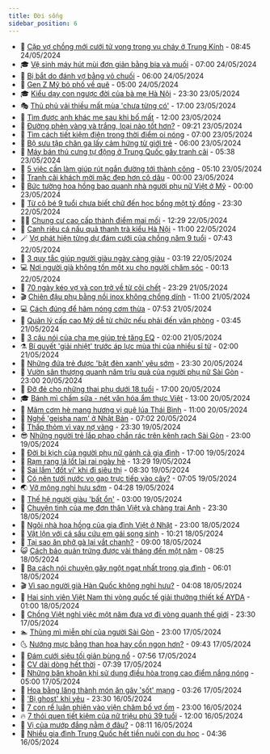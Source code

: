 ```yaml
---
title: Đời sống
sidebar_position: 6
---
```


<!-- vnexpress-doi-song:START -->
- 🚀 [Cặp vợ chồng mới cưới tử vong trong vụ cháy ở Trung Kính](https://vnexpress.net/cap-vo-chong-moi-cuoi-tu-vong-trong-vu-chay-o-trung-kinh-4750127.html) - 08:45 24/05/2024
- 🎓 [Vệ sinh máy hút mùi đơn giản bằng bia và muối](https://vnexpress.net/ve-sinh-may-hut-mui-don-gian-bang-bia-va-muoi-4749169.html) - 07:00 24/05/2024
- 🚦 [Bị bắt do đánh vợ bằng vỏ chuối](https://vnexpress.net/bi-bat-do-danh-vo-bang-vo-chuoi-4749542.html) - 06:00 24/05/2024
- 🦣 [Gen Z Mỹ bỏ phố về quê](https://vnexpress.net/gen-z-my-bo-pho-ve-que-4749627.html) - 05:00 24/05/2024
- 🎓 [Kiểu dạy con ngược đời của bà mẹ Hà Nội](https://vnexpress.net/kieu-day-con-nguoc-doi-cua-ba-me-ha-noi-4745996.html) - 23:30 23/05/2024
- 🎭 [Thủ phủ vải thiều mất mùa &#39;chưa từng có&#39;](https://vnexpress.net/thu-phu-vai-thieu-mat-mua-chua-tung-co-4749441.html) - 17:00 23/05/2024
- 🦅 [Tìm được anh khác mẹ sau khi bố mất](https://vnexpress.net/tim-duoc-anh-khac-me-sau-khi-bo-mat-4749163.html) - 12:00 23/05/2024
- 🎃 [Đường phèn vàng và trắng, loại nào tốt hơn?](https://vnexpress.net/duong-phen-vang-va-trang-loai-nao-tot-hon-4747111.html) - 09:21 23/05/2024
- 💪 [Tìm cách tiết kiệm điện trong thời điểm oi nóng](https://vnexpress.net/tim-cach-tiet-kiem-dien-trong-thoi-diem-oi-nong-4749621.html) - 07:00 23/05/2024
- 🐻 [Bộ sưu tập chăn ga lấy cảm hứng từ giới trẻ](https://vnexpress.net/bo-suu-tap-chan-ga-lay-cam-hung-tu-gioi-tre-4748653.html) - 06:00 23/05/2024
- 🧠 [Máy bán thú cưng tự động ở Trung Quốc gây tranh cãi](https://vnexpress.net/may-ban-thu-cung-tu-dong-o-trung-quoc-gay-tranh-cai-4749581.html) - 05:38 23/05/2024
- 🐘 [5 việc cần làm giúp rút ngắn đường tới thành công](https://vnexpress.net/5-viec-can-lam-giup-rut-ngan-duong-toi-thanh-cong-4749437.html) - 05:10 23/05/2024
- 👹 [Tranh cãi khách mời mặc đẹp hơn cô dâu](https://vnexpress.net/tranh-cai-khach-moi-mac-dep-hon-co-dau-4748890.html) - 00:00 23/05/2024
- 💂 [Bức tường hoa hồng bao quanh nhà người phụ nữ Việt ở Mỹ](https://vnexpress.net/buc-tuong-hoa-hong-bao-quanh-nha-nguoi-phu-nu-viet-o-my-4747293.html) - 00:00 23/05/2024
- 🦍 [Từ cô bé 9 tuổi chưa biết chữ đến học bổng một tỷ đồng](https://vnexpress.net/tu-co-be-9-tuoi-chua-biet-chu-den-hoc-bong-mot-ty-dong-4737844.html) - 23:30 22/05/2024
- 🧑‍🏫 [Chung cư cao cấp thành điểm mai mối](https://vnexpress.net/chung-cu-cao-cap-thanh-diem-mai-moi-4748702.html) - 12:29 22/05/2024
- 🧰 [Canh riêu cá nấu quả thanh trà kiểu Hà Nội](https://vnexpress.net/canh-rieu-ca-nau-qua-thanh-tra-kieu-ha-noi-4749052.html) - 11:00 22/05/2024
- 🪄 [Vợ phát hiện từng dự đám cưới của chồng năm 9 tuổi](https://vnexpress.net/vo-phat-hien-tung-du-dam-cuoi-cua-chong-nam-9-tuoi-4749160.html) - 07:43 22/05/2024
- 🐲 [3 quy tắc giúp người giàu ngày càng giàu](https://vnexpress.net/3-quy-tac-giup-nguoi-giau-ngay-cang-giau-4748683.html) - 03:19 22/05/2024
- 💻 [Nơi người già không tốn một xu cho người chăm sóc](https://vnexpress.net/noi-nguoi-gia-khong-ton-mot-xu-cho-nguoi-cham-soc-4748745.html) - 00:13 22/05/2024
- 🐘 [70 ngày kéo vợ và con trở về từ cõi chết](https://vnexpress.net/70-ngay-keo-vo-va-con-tro-ve-tu-coi-chet-4747419.html) - 23:29 21/05/2024
- 🎬 [Chiên đậu phụ bằng nồi inox không chống dính](https://vnexpress.net/chien-dau-phu-bang-noi-inox-khong-chong-dinh-4748863.html) - 11:00 21/05/2024
- 💻 [Cách đúng để hâm nóng cơm thừa](https://vnexpress.net/cach-dung-de-ham-nong-com-thua-4746733.html) - 07:53 21/05/2024
- 🧰 [Quản lý cấp cao Mỹ dễ từ chức nếu phải đến văn phòng](https://vnexpress.net/quan-ly-cap-cao-my-de-tu-chuc-neu-phai-den-van-phong-4747469.html) - 03:45 21/05/2024
- 🫣 [3 câu nói của cha mẹ giúp trẻ tăng EQ](https://vnexpress.net/3-cau-noi-cua-cha-me-giup-tre-tang-eq-4747599.html) - 02:00 21/05/2024
- ⚗️ [Bí quyết &#39;giải nhiệt&#39; trước áp lực mùa thi của nhiều sĩ tử](https://vnexpress.net/bi-quyet-giai-nhiet-truoc-ap-luc-mua-thi-cua-nhieu-si-tu-4748580.html) - 02:00 21/05/2024
- 🌊 [Những đứa trẻ được &#39;bật đèn xanh&#39; yêu sớm](https://vnexpress.net/nhung-dua-tre-duoc-bat-den-xanh-yeu-som-4742693.html) - 23:30 20/05/2024
- 💃 [Vườn sân thượng quanh năm trĩu quả của người phụ nữ Sài Gòn](https://vnexpress.net/vuon-san-thuong-quanh-nam-triu-qua-cua-nguoi-phu-nu-sai-gon-4746816.html) - 23:00 20/05/2024
- 🦆 [Đỡ đẻ cho những thai phụ dưới 18 tuổi](https://vnexpress.net/do-de-cho-nhung-thai-phu-duoi-18-tuoi-4742476.html) - 17:00 20/05/2024
- 🎓 [Bánh mì chấm sữa - nét văn hóa ẩm thực Việt](https://vnexpress.net/banh-mi-cham-sua-net-van-hoa-am-thuc-viet-4747620.html) - 13:00 20/05/2024
- 💪 [Mâm cơm hè mang hương vị quê lúa Thái Bình](https://vnexpress.net/mam-com-he-mang-huong-vi-que-lua-thai-binh-4748216.html) - 11:00 20/05/2024
- 🤔 [Nghề &#39;geisha nam&#39; ở Nhật Bản](https://vnexpress.net/nghe-geisha-nam-o-nhat-ban-4748242.html) - 07:02 20/05/2024
- 🧰 [Thấp thỏm vì vay nợ vàng](https://vnexpress.net/thap-thom-vi-vay-no-vang-4747404.html) - 23:30 19/05/2024
- 😎 [Những người trẻ lắp phao chắn rác trên kênh rạch Sài Gòn](https://vnexpress.net/nhung-nguoi-tre-lap-phao-chan-rac-tren-kenh-rach-sai-gon-4747904.html) - 23:00 19/05/2024
- 🌮 [Đời bi kịch của người phụ nữ gánh cả gia đình](https://vnexpress.net/doi-bi-kich-cua-nguoi-phu-nu-ganh-ca-gia-dinh-4747083.html) - 17:00 19/05/2024
- 🧠 [Rạm rang lá lốt lai rai ngày hè](https://vnexpress.net/ram-rang-la-lot-lai-rai-ngay-he-4747853.html) - 13:29 19/05/2024
- 🎡 [Sai lầm &#39;đốt ví&#39; khi đi siêu thị](https://vnexpress.net/sai-lam-dot-vi-khi-di-sieu-thi-4747355.html) - 08:30 19/05/2024
- 🎡 [Có nên tưới nước vo gạo trực tiếp vào cây?](https://vnexpress.net/co-nen-tuoi-nuoc-vo-gao-truc-tiep-vao-cay-4747861.html) - 07:05 19/05/2024
- 🌏 [Vỡ mộng nghỉ hưu sớm](https://vnexpress.net/vo-mong-nghi-huu-som-4747789.html) - 04:28 19/05/2024
- 🐻 [Thế hệ người giàu &#39;bất ổn&#39;](https://vnexpress.net/the-he-nguoi-giau-bat-on-4747778.html) - 03:00 19/05/2024
- 💂 [Chuyện tình của mẹ đơn thân Việt và chàng trai Anh](https://vnexpress.net/chuyen-tinh-cua-me-don-than-viet-va-chang-trai-anh-4746418.html) - 23:30 18/05/2024
- 🥸 [Ngôi nhà hoa hồng của gia đình Việt ở Nhật](https://vnexpress.net/ngoi-nha-hoa-hong-cua-gia-dinh-viet-o-nhat-4745843.html) - 23:00 18/05/2024
- 🌋 [Vật lộn với cá sấu cứu em gái song sinh](https://vnexpress.net/vat-lon-voi-ca-sau-cuu-em-gai-song-sinh-4746475.html) - 10:21 18/05/2024
- 🦩 [Tại sao ăn phở gà lại vắt chanh?](https://vnexpress.net/tai-sao-an-pho-ga-lai-vat-chanh-4747649.html) - 09:00 18/05/2024
- 😺 [Cách bảo quản trứng được vài tháng đến một năm](https://vnexpress.net/cach-bao-quan-trung-duoc-vai-thang-den-mot-nam-4747507.html) - 08:25 18/05/2024
- 🐻 [Ba cách nói chuyện gây ngột ngạt nhất trong gia đình](https://vnexpress.net/ba-cach-noi-chuyen-gay-ngot-ngat-nhat-trong-gia-dinh-4747101.html) - 06:01 18/05/2024
- 🎬 [Vì sao người già Hàn Quốc không nghỉ hưu?](https://vnexpress.net/vi-sao-nguoi-gia-han-quoc-khong-nghi-huu-4747342.html) - 04:08 18/05/2024
- 🎊 [Hai sinh viên Việt Nam thi vòng quốc tế giải thưởng thiết kế AYDA](https://vnexpress.net/hai-sinh-vien-viet-nam-thi-vong-quoc-te-giai-thuong-thiet-ke-ayda-4746382.html) - 01:00 18/05/2024
- 💄 [Chồng Việt nghỉ việc một năm đưa vợ đi vòng quanh thế giới](https://vnexpress.net/chong-viet-nghi-viec-mot-nam-dua-vo-di-vong-quanh-the-gioi-4741069.html) - 23:30 17/05/2024
- 🏊 [Thùng mì miễn phí của người Sài Gòn](https://vnexpress.net/thung-mi-mien-phi-cua-nguoi-sai-gon-4746878.html) - 23:00 17/05/2024
- 🌜 [Nướng mực bằng than hoa hay cồn ngon hơn?](https://vnexpress.net/nuong-muc-bang-than-hoa-hay-con-ngon-hon-4747423.html) - 09:43 17/05/2024
- 🤡 [Đám cưới siêu tối giản bùng nổ](https://vnexpress.net/dam-cuoi-sieu-toi-gian-bung-no-4747236.html) - 07:56 17/05/2024
- 🥰 [CV dài dòng hết thời](https://vnexpress.net/cv-dai-dong-het-thoi-4747337.html) - 07:39 17/05/2024
- 🦍 [Những băn khoăn khi sử dụng điều hòa trong cao điểm nắng nóng](https://vnexpress.net/nhung-ban-khoan-khi-su-dung-dieu-hoa-trong-cao-diem-nang-nong-4747258.html) - 05:00 17/05/2024
- 🫣 [Hoa bằng lăng thành món ăn gây &#39;sốt&#39; mạng](https://vnexpress.net/hoa-bang-lang-thanh-mon-an-gay-sot-mang-4746894.html) - 03:26 17/05/2024
- 🚦 [&#39;Bị ghost&#39; khi yêu](https://vnexpress.net/bi-ghost-khi-yeu-4746547.html) - 23:30 16/05/2024
- 🐘 [7 con rể luân phiên vào viện chăm bố vợ ốm](https://vnexpress.net/7-con-re-luan-phien-vao-vien-cham-bo-vo-om-4747045.html) - 23:00 16/05/2024
- 🔥 [7 thói quen tiết kiệm của nữ triệu phú 39 tuổi](https://vnexpress.net/7-thoi-quen-tiet-kiem-cua-nu-trieu-phu-39-tuoi-4746969.html) - 12:00 16/05/2024
- 🎃 [Vị của mướp đắng nằm ở đâu?](https://vnexpress.net/vi-cua-muop-dang-nam-o-dau-4746580.html) - 08:11 16/05/2024
- 🥳 [Nhiều gia đình Trung Quốc hết tiền nuôi con du học](https://vnexpress.net/nhieu-gia-dinh-trung-quoc-het-tien-nuoi-con-du-hoc-4746573.html) - 04:36 16/05/2024<!-- vnexpress-doi-song:END -->
